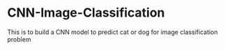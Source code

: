 # CNN-Image-Classification
This is to build a CNN model to predict cat or dog for image classification problem
